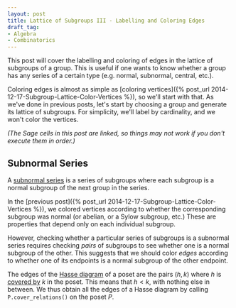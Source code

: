 ```yaml
---
layout: post
title: Lattice of Subgroups III - Labelling and Coloring Edges
draft_tag: 
- Algebra
- Combinatorics
---
```


This post will cover the labelling and coloring of edges in the lattice of subgroups of a group. This is useful if one wants to know whether a group has any series of a certain type (e.g. normal, subnormal, central, etc.).

<!--more-->

Coloring edges is almost as simple as [coloring vertices]({% post_url 2014-12-17-Subgroup-Lattice-Color-Vertices %}), so we'll start with that. As we've done in previous posts, let's start by choosing a group and generate its lattice of subgroups. For simplicity, we'll label by cardinality, and we won't color the vertices.

*(The Sage cells in this post are linked, so things may not work if you don't execute them in order.)*

<div class="linked">
  <script type="text/x-sage">
# Define group and generate list of subgroups of the group
G = AlternatingGroup(4)
subgroups = G.subgroups()

# Define f(h,k) = True iff h is a subgroup of k
f = lambda h,k: h.is_subgroup(k)

# Define labels (structure_description requires database_gap package)
label = {subgroups[i] :"." + " "*floor(i/2) + str(len(subgroups[i])) + " "*ceil(i/2) + "." for i in range(len(subgroups))}
# label = {subgroups[i]: "." +" "*floor(i/2) + subgroups[i].structure_description()  + " "*ceil(i/2) + "." for i in range(len(subgroups))}

# Define and display the poset
P = Poset((subgroups, f))
P.plot(element_labels = label, vertex_shape= 'H', vertex_size = 800, vertex_colors = 'white')
  </script>
</div>

## Subnormal Series
A [subnormal series](http://en.wikipedia.org/wiki/Subgroup_series#Normal_series.2C_subnormal_series) is a series of subgroups where each subgroup is a normal subgroup of the next group in the series.

In the [previous post]({% post_url 2014-12-17-Subgroup-Lattice-Color-Vertices %}), we colored vertices according to whether the corresponding subgroup was normal (or abelian, or a Sylow subgroup, etc.) These are properties that depend only on each individual subgroup.

However, checking whether a particular series of subgroups is a subnormal series requires checking *pairs* of subgroups to see whether one is a normal subgroup of the other. This suggests that we should color *edges* according to whether one of its endpoints is a normal subgroup of the other endpoint.

The edges of the [Hasse diagram](http://en.wikipedia.org/wiki/Hasse_diagram) of a poset are the pairs $(h,k)$ where $h$ is [covered by](http://en.wikipedia.org/wiki/Covering_relation) $k$ in the poset. This means that $h < k$, with nothing else in between. We thus obtain all the edges of a Hasse diagram by calling `P.cover_relations()` on the poset $P$.
